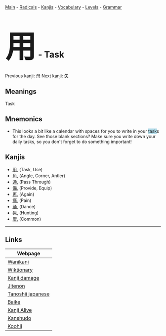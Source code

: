 <style> bigfont {font-size: 100px}</style>
[Main](../README.md) -
[Radicals](../radicals.md) -
[Kanjis](../kanjis.md) -
[Vocabulary](../vocabulary.md) -
[Levels](../levels.md) -
[Grammar](../grammar.md)
# <bigfont> 用</bigfont> - Task 

Previous kanji: [母](母.md) Next kanji: [矢](矢.md) 

## Meanings
 Task
## Mnemonics
 * This looks a bit like a calendar with spaces for you to write in your <span style="background-color:#ADD8E6"> task</span>s for the day. See those blank sections? Make sure you write down your daily tasks, so you don't forget to do something important!


## Kanjis
 * [用](../kanjis/用.md), (Task, Use)
* [角](../kanjis/角.md), (Angle, Corner, Antler)
* [通](../kanjis/通.md), (Pass Through)
* [備](../kanjis/備.md), (Provide, Equip)
* [再](../kanjis/再.md), (Again)
* [痛](../kanjis/痛.md), (Pain)
* [踊](../kanjis/踊.md), (Dance)
* [猟](../kanjis/猟.md), (Hunting)
* [庸](../kanjis/庸.md), (Common)



---

## Links 

| Webpage |
| --- |
| [Wanikani          ](https://www.wanikani.com/kanji/用) |
| [Wiktionary        ](https://en.wiktionary.org/wiki/用) |
| [Kanji damage      ](http://www.kanjidamage.com/kanji/search?utf8=✓&q=用) |
| [Jitenon           ](https://jitenon.com/kanji/用) |
| [Tanoshii japanese ](https://www.tanoshiijapanese.com/dictionary/kanji.cfm?k=用) |
| [Baike             ](https://baike.baidu.com/item/用) |
| [Kanji Alive       ](https://app.kanjialive.com/用) |
| [Kanshudo          ](https://www.kanshudo.com/searchmn?q=用) |
| [Koohii            ](https://kanji.koohii.com/study/kanji/用) |
